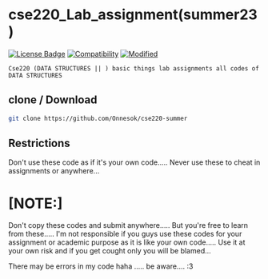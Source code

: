 # cse220_Lab_assignment(summer23)

[![License Badge](https://img.shields.io/badge/license-GNU-blue.svg)](LICENSE)
[![Compatibility](https://img.shields.io/badge/python-3-brightgreen.svg)](cse220)
[![Modified](https://img.shields.io/badge/Coverage-working-red)](cse220)


```Cse220 (DATA STRUCTURES || ) basic things lab assignments all codes of DATA STRUCTURES ```

## clone / Download

```bash
git clone https://github.com/Onnesok/cse220-summer

```

## Restrictions
Don't use these code as if it's your own code..... Never use these to cheat in assignments or anywhere...

<h1>[NOTE:]</h2> Don't copy these codes and submit anywhere..... But you're free to learn from these..... I'm not responsible if you guys use these codes for your assignment or academic purpose as it is like your own code..... Use it at your own risk and if you get cought only you will be blamed...

There may be errors in my code haha ..... be aware....    :3
